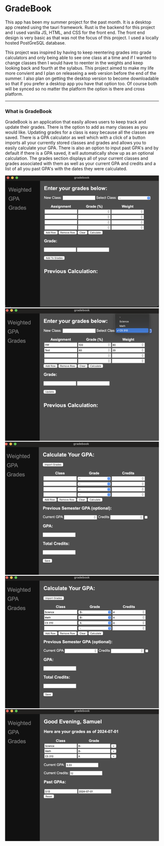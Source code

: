 # GradeBook
This app has been my summer project for the past month. It is a desktop app created using the tauri framework. Rust is the backend for this project and I used vanilla JS, HTML, and CSS for the front end. The front end design is very basic as that was not the focus of this project. I used a locally hosted PostGreSQL database.

This project was inspired by having to keep reentering grades into grade calculators and only being able to see one class at a time and if I wanted to change classes then I would have to reenter in the weights and keep looking back and fourth at the sylabus. This project aimed to make my life more convient and I plan on releaseing a web version before the end of the summer. I also plan on getting the desktop version to become downloadable so that if you prefer a desktop app you have that option too. Of course both will be synced so no matter the platform the option is there and cross platform. 

--- 

### What is GradeBook
GradeBook is an application that easily allows users to keep track and update their grades. There is the option to add as many classes as you would like. Updating grades for a class is easy because all the classes are saved. There is a GPA calculator as well which with a click of a button imports all your currently stored classes and grades and allows you to easily calculate your GPA. There is also an option to input past GPA's and by default if there is a GPA saved, it will automatically show up as an optional calculation. The grades section displays all of your current classes and grades associated with them as well as your current GPA and credits and a list of all you past GPA's with the dates they were calculated.

![alt text](src-tauri/icons/ss1.png)
![alt text](src-tauri/icons/ss2.png)
![alt text](src-tauri/icons/ss3.png)
![alt text](src-tauri/icons/ss4.png)
![alt text](src-tauri/icons/ss5.png)
